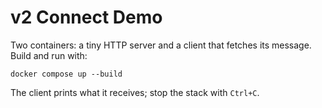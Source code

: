 # v2 Connect Demo

Two containers: a tiny HTTP server and a client that fetches its message. Build and run with:

```
docker compose up --build
```

The client prints what it receives; stop the stack with `Ctrl+C`.
